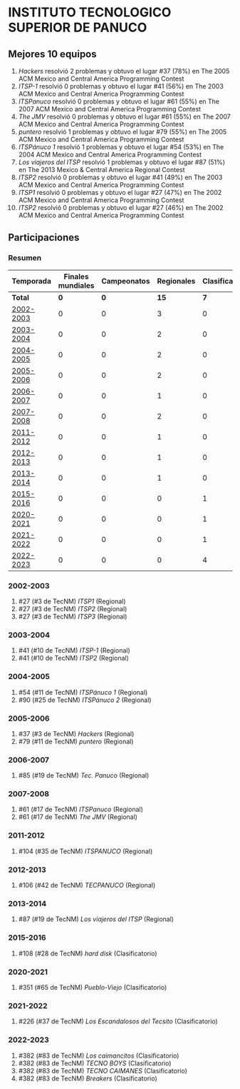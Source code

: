 ---
---

# INSTITUTO TECNOLOGICO SUPERIOR DE PANUCO

## Mejores 10 equipos

1. _Hackers_ resolvió 2 problemas y obtuvo el lugar #37 (78%) en The 2005 ACM Mexico and Central America Programming Contest
1. _ITSP-1_ resolvió 0 problemas y obtuvo el lugar #41 (56%) en The 2003 ACM Mexico and Central America Programming Contest
1. _ITSPanuco_ resolvió 0 problemas y obtuvo el lugar #61 (55%) en The 2007 ACM Mexico and Central America Programming Contest
1. _The JMV_ resolvió 0 problemas y obtuvo el lugar #61 (55%) en The 2007 ACM Mexico and Central America Programming Contest
1. _puntero_ resolvió 1 problemas y obtuvo el lugar #79 (55%) en The 2005 ACM Mexico and Central America Programming Contest
1. _ITSPánuco 1_ resolvió 1 problemas y obtuvo el lugar #54 (53%) en The 2004 ACM Mexico and Central America Programming Contest
1. _Los viajeros del ITSP_ resolvió 1 problemas y obtuvo el lugar #87 (51%) en The 2013 Mexico & Central America Regional Contest
1. _ITSP2_ resolvió 0 problemas y obtuvo el lugar #41 (49%) en The 2003 ACM Mexico and Central America Programming Contest
1. _ITSP1_ resolvió 0 problemas y obtuvo el lugar #27 (47%) en The 2002 ACM Mexico and Central America Programming Contest
1. _ITSP2_ resolvió 0 problemas y obtuvo el lugar #27 (46%) en The 2002 ACM Mexico and Central America Programming Contest

## Participaciones

### Resumen

| Temporada | Finales mundiales | Campeonatos | Regionales | Clasificatorios | Equipos |
| --- | --- | --- | --- | --- | --- |
| **Total** | **0** | **0** | **15** | **7** | **22** |
| [2002-2003](#2002-2003) | 0 | 0 | 3 | 0 | 3 |
| [2003-2004](#2003-2004) | 0 | 0 | 2 | 0 | 2 |
| [2004-2005](#2004-2005) | 0 | 0 | 2 | 0 | 2 |
| [2005-2006](#2005-2006) | 0 | 0 | 2 | 0 | 2 |
| [2006-2007](#2006-2007) | 0 | 0 | 1 | 0 | 1 |
| [2007-2008](#2007-2008) | 0 | 0 | 2 | 0 | 2 |
| [2011-2012](#2011-2012) | 0 | 0 | 1 | 0 | 1 |
| [2012-2013](#2012-2013) | 0 | 0 | 1 | 0 | 1 |
| [2013-2014](#2013-2014) | 0 | 0 | 1 | 0 | 1 |
| [2015-2016](#2015-2016) | 0 | 0 | 0 | 1 | 1 |
| [2020-2021](#2020-2021) | 0 | 0 | 0 | 1 | 1 |
| [2021-2022](#2021-2022) | 0 | 0 | 0 | 1 | 1 |
| [2022-2023](#2022-2023) | 0 | 0 | 0 | 4 | 4 |

### 2002-2003

1. #27 (#3 de TecNM) _ITSP1_ (Regional)
1. #27 (#3 de TecNM) _ITSP2_ (Regional)
1. #27 (#3 de TecNM) _ITSP3_ (Regional)

### 2003-2004

1. #41 (#10 de TecNM) _ITSP-1_ (Regional)
1. #41 (#10 de TecNM) _ITSP2_ (Regional)

### 2004-2005

1. #54 (#11 de TecNM) _ITSPánuco 1_ (Regional)
1. #90 (#25 de TecNM) _ITSPánuco 2_ (Regional)

### 2005-2006

1. #37 (#3 de TecNM) _Hackers_ (Regional)
1. #79 (#11 de TecNM) _puntero_ (Regional)

### 2006-2007

1. #85 (#19 de TecNM) _Tec. Panuco_ (Regional)

### 2007-2008

1. #61 (#17 de TecNM) _ITSPanuco_ (Regional)
1. #61 (#17 de TecNM) _The JMV_ (Regional)

### 2011-2012

1. #104 (#35 de TecNM) _ITSPANUCO_ (Regional)

### 2012-2013

1. #106 (#42 de TecNM) _TECPANUCO_ (Regional)

### 2013-2014

1. #87 (#19 de TecNM) _Los viajeros del ITSP_ (Regional)

### 2015-2016

1. #108 (#28 de TecNM) _hard disk_ (Clasificatorio)

### 2020-2021

1. #351 (#65 de TecNM) _Pueblo-Viejo_ (Clasificatorio)

### 2021-2022

1. #226 (#37 de TecNM) _Los Escandalosos del Tecsito_ (Clasificatorio)

### 2022-2023

1. #382 (#83 de TecNM) _Los caimancitos_ (Clasificatorio)
1. #382 (#83 de TecNM) _TECNO BOYS_ (Clasificatorio)
1. #382 (#83 de TecNM) _TECNO CAIMANES_ (Clasificatorio)
1. #382 (#83 de TecNM) _Breakers_ (Clasificatorio)



